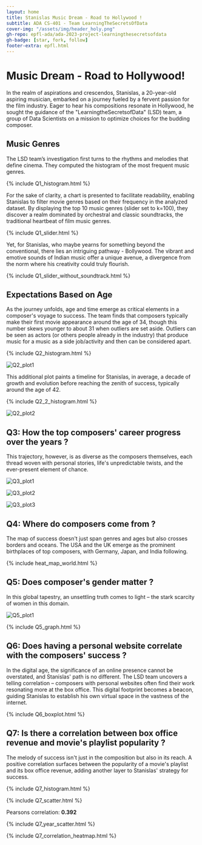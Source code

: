 ```yaml
---
layout: home
title: Stanislas Music Dream - Road to Hollywood ! 
subtitle: ADA CS-401 - Team LearningTheSecretsOfData
cover-img: "/assets/img/header_holy.png"
gh-repo: epfl-ada/ada-2023-project-learningthesecretsofdata
gh-badge: [star, fork, follow]
footer-extra: epfl.html
---
```


# Music Dream - Road to Hollywood!
In the realm of aspirations and crescendos, Stanislas, a 20-year-old aspiring musician, embarked on a journey fueled by
a fervent passion for the film industry. Eager to hear his compositions resonate in Hollywood, he sought the guidance of 
the "LearningtheSecretsofData" (LSD) team, a group of Data Scientists on a mission to optimize choices for the budding 
composer.

## Music Genres
The LSD team’s investigation first turns to the rhythms and melodies that define cinema. They computed the histogram
of the most frequent music genres.

{% include Q1_histogram.html %}

For the sake of clarity, a chart is presented to facilitate readability, enabling Stanislas to filter movie genres based 
on their frequency in the analyzed dataset. By displaying the top 10 music genres (slider set to k=100), they discover a realm 
dominated by orchestral and classic soundtracks, the traditional heartbeat of film music genres.

<!--- old chart, redundant with the one below {% include Q1_pie.html %} --->
{% include Q1_slider.html %}

Yet, for Stanislas, who maybe yearns for something beyond the conventional, there lies an intriguing pathway - Bollywood. 
The vibrant and emotive sounds of Indian music offer a unique avenue, a divergence from the norm where his creativity 
could truly flourish.

{% include Q1_slider_without_soundtrack.html %}

## Expectations Based on Age

As the journey unfolds, age and time emerge as critical elements in a composer's voyage to success. The team finds that 
composers typically make their first movie appearance around the age of 34, though this number skews younger to about 31 
when outliers are set aside. Outliers can be seen as actors (or others people already in the industry) that produce 
music for a music as a side job/activity and then can be considered apart.

{% include Q2_histogram.html %}

![Q2_plot1](/assets/img/Q2/c_age_first_appearance_years_Q2.png)

This additional plot paints a timeline for Stanislas, in average, a decade of growth and evolution before 
reaching the zenith of success, typically around the age of 42.

{% include Q2_2_histogram.html %}

![Q2_plot2](/assets/img/Q2/c_age_highest_revenue_years_Q2.png)

## Q3: How the top composers' career progress over the years ?

This trajectory, however, is as diverse as the composers themselves, each thread woven with personal stories, life's 
unpredictable twists, and the ever-present element of chance.

![Q3_plot1](/assets/img/Q3/Q3_barplot.png)

![Q3_plot2](/assets/img/Q3/Q3_lineplot.png)

![Q3_plot3](/assets/img/Q3/Q3_lineplot_revenue.png)


## Q4: Where do composers come from ?

The map of success doesn't just span genres and ages but also crosses borders and oceans. The USA and the UK emerge as 
the prominent birthplaces of top composers, with Germany, Japan, and India following.

{% include heat_map_world.html %}

## Q5: Does composer's gender matter ?

In this global tapestry, an unsettling truth comes to light – the stark scarcity of women in this domain.

![Q5_plot1](/assets/img/Q5/Q5_barplot.png)

{% include Q5_graph.html %}

## Q6: Does having a personal website correlate with the composers' success ?

In the digital age, the significance of an online presence cannot be overstated, and Stanislas' path is no different. 
The LSD team uncovers a telling correlation – composers with personal websites often find their work resonating more at 
the box office. This digital footprint becomes a beacon, guiding Stanislas to establish his own virtual space in the 
vastness of the internet.

{% include Q6_boxplot.html %}

## Q7: Is there a correlation between box office revenue and movie's playlist popularity ?

The melody of success isn't just in the composition but also in its reach. A positive correlation surfaces between the 
popularity of a movie's playlist and its box office revenue, adding another layer to Stanislas' strategy for success.

{% include Q7_histogram.html %}

{% include Q7_scatter.html %}

Pearsons correlation: **0.392**

{% include Q7_year_scatter.html %}

{% include Q7_correlation_heatmap.html %}